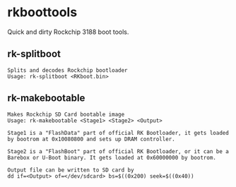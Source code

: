 rkboottools
===========

Quick and dirty Rockchip 3188 boot tools.

rk-splitboot
------------
    Splits and decodes Rockchip bootloader
    Usage: rk-splitboot <RKboot.bin>

rk-makebootable
---------------
    Makes Rockchip SD Card bootable image
    Usage: rk-makebootable <Stage1> <Stage2> <Output>

    Stage1 is a "FlashData" part of official RK Bootloader, it gets loaded by bootrom at 0x10080800 and sets up DRAM controller.

    Stage2 is a "FlashBoot" part of official RK Bootloader, or it can be a Barebox or U-Boot binary. It gets loaded at 0x60000000 by bootrom.

    Output file can be written to SD card by
    dd if=<Output> of=</dev/sdcard> bs=$((0x200) seek=$((0x40))

